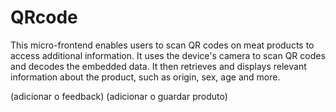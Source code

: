 # QRcode

This micro-frontend enables users to scan QR codes on meat products to access additional information. It uses the device's camera to scan QR codes and decodes the embedded data. It then retrieves and displays relevant information about the product, such as origin, sex, age and more.

(adicionar o feedback)
(adicionar o guardar produto)